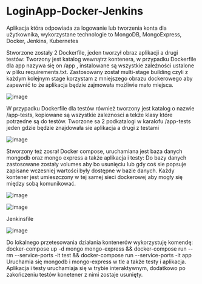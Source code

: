# LoginApp-Docker-Jenkins
Aplikacja która odpowiada za logowanie lub tworzenia konta dla użytkownika, wykorzystane technologie to MongoDB, MongoExpress, Docker, Jenkins, Kubernetes

Stworzone zostały 2 Dockerfile, jeden tworzył obraz aplikacji a drugi testów:
Tworzony jest katalog wewnątrz kontenera, w przypadku Dockerfile dla app nazywa się on /app , instalowane są wszystkie zależności ustalone w pliku requirements.txt. 
Zastosowany został multi-stage building czyli z każdym kolejnym stage korzystam z mniejszego obrazu dockerowego aby zapewnić to że aplikacja będzie zajmowała możliwie mało miejsca.

![image](https://github.com/user-attachments/assets/1e4dc33d-8583-4767-8afe-6f532f174457)

W przypadku Dockerfile dla testów również tworzony jest katalog o nazwie /app-tests, kopiowane są wszystkie zaleznosci a tekże klasy które potrzedne są do testów.
Tworzone sa 2 podkatalogi w karalofu /app-tests jeden gdzie będzie znajdowała sie aplikacja a drugi z testami

![image](https://github.com/user-attachments/assets/0f922de0-1bd6-44ce-9267-0d09479c77d8)


Stworzony też zosrał Docker compose, uruchamiana jest baza danych mongodb oraz mongo express a także aplikacja i testy:
Do bazy danych zastosowane zostały volumes aby bo usunięciu lub gdy coś sie popsuje zapisane wczesniej wartości były dostępne w bazie danych.
Każdy kontener jest umieszczony w tej samej sieci dockerowej aby mogły się między sobą komunikować. 

![image](https://github.com/user-attachments/assets/19874f84-6693-4d79-a35c-4c8cee8e9877)


![image](https://github.com/user-attachments/assets/1400be9a-bba8-4080-86b7-2e7f760bb7e1)

Jenkinsfile

![image](https://github.com/user-attachments/assets/c41d78dc-8303-46c4-b5d2-8d4ed79eba32)

Do lokalnego przetesowania działania kontenerów wykorzystuję komendę:
docker-compose up -d mongo mongo-express && docker-compose run --rm --service-ports -it test && docker-compose run --service-ports -it app
Uruchamia się mongodb i mongo-express w tle a także testy i aplikacja. Aplikacja i testy uruchamiaja się w trybie interaktywnym, dodatkowo po zakończeniu testów konetener z nimi zostaje usunięty.
